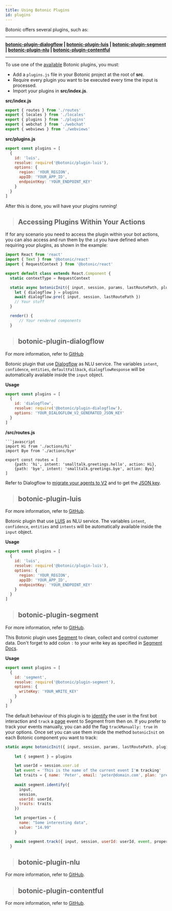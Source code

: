 ```yaml
---
title: Using Botonic Plugins
id: plugins
---
```


Botonic offers several plugins, such as:

---
**[botonic-plugin-dialogflow](#botonic-plugin-dialogflow) | [botonic-plugin-luis](#botonic-plugin-luis) | [botonic-plugin-segment](#botonic-plugin-segment) | [botonic-plugin-nlu](#botonic-plugin-nlu) | [botonic-plugin-contentful](#botonic-plugin-contentful)**

---

To use one of the [available](#Plugins) Botonic plugins,  you must:
* Add a `plugins.js` file in your Botonic project at the root of **src**.
* Require every plugin you want to be executed every time the input is processed.
* Import your plugins in **src/index.js**.

**src/index.js**  

```javascript
export { routes } from './routes'
export { locales } from './locales'
export { plugins } from './plugins'
export { webchat } from './webchat'
export { webviews } from './webviews'
```

**src/plugins.js**  

```javascript
export const plugins = [
  {
    id: 'luis',
    resolve: require('@botonic/plugin-luis'),
    options: {
      region: 'YOUR_REGION',
      appID: 'YOUR_APP_ID',
      endpointKey: 'YOUR_ENDPOINT_KEY'
    }
  }
]
```

After this is done, you will have your plugins running!  

> ## Accessing Plugins Within Your Actions 
If for any scenario you need to access the plugin within your bot actions, you can also access and run them by the `id` you have defined when requiring your plugins, as shown in the example:

```javascript
import React from 'react'
import { Text } from '@botonic/react'
import { RequestContext } from '@botonic/react'

export default class extends React.Component {
  static contextType = RequestContext

  static async botonicInit({ input, session, params, lastRoutePath, plugins }) {
    let { dialogflow } = plugins
    await dialogflow.pre({ input, session, lastRoutePath })
    // Your stuff
  }

  render() {
      // Your rendered components
  }
```

> ## botonic-plugin-dialogflow
For more information, refer to [GitHub](https://github.com/hubtype/botonic/tree/master/packages/botonic-plugin-dialogflow)

Botonic plugin that use [Dialogflow](https://dialogflow.com/) as NLU service. The variables `intent`, `confidence`, `entities`, `defaultFallback`, `dialogflowResponse` will be automatically
available inside the `input` object.

**Usage** 
```javascript
export const plugins = [
  {
    id: 'dialogflow',
    resolve: require('@botonic/plugin-dialogflow'),
    options: 'YOUR_DIALOGFLOW_V2_GENERATED_JSON_KEY'
  }
]
```

**/src/routes.js**
```
​```javascript
import Hi from './actions/hi'
import Bye from './actions/bye'

export const routes = [
    {path: 'hi', intent: 'smalltalk.greetings.hello', action: Hi},
    {path: 'bye', intent: 'smalltalk.greetings.bye', action: Bye}
]
```

Refer to Dialogflow to [migrate your agents to V2]((https://dialogflow.com/docs/reference/v1-v2-migration-guide#switch_your_agent_from_v1_to_v2)) and to get the [JSON key](https://dialogflow.com/docs/reference/v2-auth-setup).

> ## botonic-plugin-luis

For more information, refer to [GitHub](https://github.com/hubtype/botonic/tree/master/packages/botonic-plugin-luis).

Botonic plugin that use [LUIS](https://www.luis.ai/) as NLU service. The variables `intent`, `confidence`, `entities` and `intents` will be automatically
available inside the `input` object.

**Usage**  
```javascript
export const plugins = [
  {
    id: 'luis',
    resolve: require('@botonic/plugin-luis'),
    options: {
      region: 'YOUR_REGION',
      appID: 'YOUR_APP_ID',
      endpointKey: 'YOUR_ENDPOINT_KEY'
    }
  }
]
```
> ## botonic-plugin-segment
For more information, refer to [GitHub](https://github.com/hubtype/botonic/tree/master/packages/botonic-plugin-segment).

This Botonic plugin uses [Segment](https://segment.com/) to clean, collect and control customer data. 
Don't forget to add colon `:` to your write key as specified in [Segment Docs](https://segment.com/docs/sources/server/http/#authentication).

**Usage**
```javascript
export const plugins = [
  {
    id: 'segment',
    resolve: require('@botonic/plugin-segment'),
    options: {
      writeKey: 'YOUR_WRITE_KEY'
    }
  }
]
```

The default behaviour of this plugin is to [identify](https://segment.com/docs/spec/identify/) the user in the first bot interaction and `track` a [page](https://segment.com/docs/spec/page/) event to Segment from then on.
If you prefer to track your events manually, you can add the flag `trackManually: true` in your options. Once set you can use them inside the method `botonicInit` on each Botonic component you want to track:  
```javascript
static async botonicInit({ input, session, params, lastRoutePath, plugins }) {
    
    let { segment } = plugins

    let userId = session.user.id
    let event = 'This is the name of the current event I'm tracking'
    let traits = { name: 'Peter', email: 'peter@domain.com', plan: 'premium' }
    
    await segment.identify({
      input,
      session,
      userId: userId,
      traits: traits
    })

    let properties = {
      name: "Some interesting data", 
      value: "14.99"
    }

    await segment.track({ input, session, userId: userId, event, properties })
  }
```

> ## botonic-plugin-nlu
For more information, refer to [GitHub](https://github.com/hubtype/botonic/tree/master/packages/botonic-plugin-nlu).

> ## botonic-plugin-contentful
For more information, refer to [GitHub](https://github.com/hubtype/botonic/tree/master/packages/botonic-plugin-contentful).


